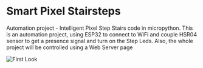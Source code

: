 # Smart Pixel Stairsteps
Automation project - Intelligent Pixel Step Stairs code in micropython. 
This is an automation project, using ESP32 to connect to WiFi and couple HSR04 sensor to get a presence signal and turn on the Step Leds.
Also, the whole project will be controlled using a Web Server page

![First Look](https://user-images.githubusercontent.com/81655331/120017175-29691f00-bfab-11eb-9014-28e650be500b.jpeg)

